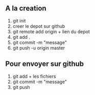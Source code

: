  ## A la creation
1) git init
2) creer le depot sur github
3) git remote add origin + lien du depot
4) git add .
5) git commit -m "message"
6) git push -u origin master

 ## Pour envoyer sur github
1) git add + les fichiers
2) git commit -m "message"
3) git push